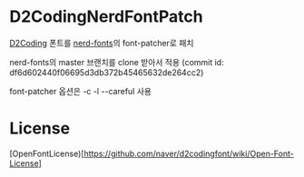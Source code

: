 # D2CodingNerdFontPatch
[D2Coding](https://github.com/naver/d2codingfont) 폰트를 [nerd-fonts](https://github.com/ryanoasis/nerd-fonts)의 font-patcher로 패치

nerd-fonts의 master 브랜치를 clone 받아서 적용 (commit id: df6d602440f06695d3db372b45465632de264cc2)

font-patcher 옵션은 -c -l --careful 사용

# License
[OpenFontLicense)[https://github.com/naver/d2codingfont/wiki/Open-Font-License]
